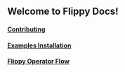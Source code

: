 ## Welcome to Flippy Docs!

#### [Contributing](contributing.md)

#### [Examples Installation](install.md)

#### [Flippy Operator Flow](flow.md)

